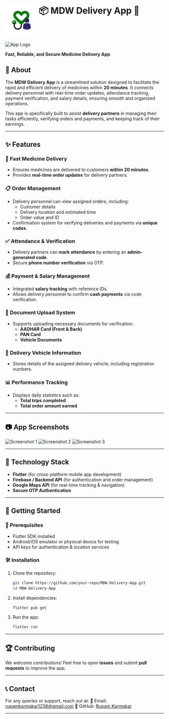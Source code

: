# <img src="https://github.com/hackeR200364/mdw_delivery_app/blob/main/assets/app_icon.png?raw=true" alt="App Logo" width="100" height="100" style="border-radius: 10px;" align="top"> 📦 MDW Delivery App 🚀



![App Logo](assets/logo.png)

**Fast, Reliable, and Secure Medicine Delivery App**

## 📖 About
The **MDW Delivery App** is a streamlined solution designed to facilitate the rapid and efficient delivery of medicines within **20 minutes**. It connects delivery personnel with real-time order updates, attendance tracking, payment verification, and salary details, ensuring smooth and organized operations.

This app is specifically built to assist **delivery partners** in managing their tasks efficiently, verifying orders and payments, and keeping track of their earnings.

---

## ✨ Features

### 🚀 **Fast Medicine Delivery**
- Ensures medicines are delivered to customers **within 20 minutes**.
- Provides **real-time order updates** for delivery partners.

### 📋 **Order Management**
- Delivery personnel can view assigned orders, including:
  - Customer details
  - Delivery location and estimated time
  - Order value and ID
- Confirmation system for verifying deliveries and payments via **unique codes**.

### ✅ **Attendance & Verification**
- Delivery partners can **mark attendance** by entering an **admin-generated code**.
- Secure **phone number verification** via OTP.

### 💰 **Payment & Salary Management**
- Integrated **salary tracking** with reference IDs.
- Allows delivery personnel to confirm **cash payments** via code verification.

### 📑 **Document Upload System**
- Supports uploading necessary documents for verification:
  - **AADHAR Card (Front & Back)**
  - **PAN Card**
  - **Vehicle Documents**

### 🛵 **Delivery Vehicle Information**
- Stores details of the assigned delivery vehicle, including registration numbers.

### 📊 **Performance Tracking**
- Displays daily statistics such as:
  - **Total trips completed**
  - **Total order amount earned**

---

## 📷 App Screenshots

![Screenshot 1](assets/screenshot1.png)
![Screenshot 2](assets/screenshot2.png)
![Screenshot 3](assets/screenshot3.png)

---

## 🔧 **Technology Stack**
- **Flutter** (for cross-platform mobile app development)
- **Firebase / Backend API** (for authentication and order management)
- **Google Maps API** (for real-time tracking & navigation)
- **Secure OTP Authentication**

---

## 🚀 Getting Started

### 📌 Prerequisites
- Flutter SDK installed
- Android/iOS emulator or physical device for testing
- API keys for authentication & location services

### 🛠️ Installation
1. Clone the repository:
   ```bash
   git clone https://github.com/your-repo/MDW-Delivery-App.git
   cd MDW-Delivery-App
   ```
2. Install dependencies:
   ```bash
   flutter pub get
   ```
3. Run the app:
   ```bash
   flutter run
   ```

---

## 🏆 **Contributing**
We welcome contributions! Feel free to open **issues** and submit **pull requests** to improve the app.

---

## 📞 Contact
For any queries or support, reach out at:
📧 Email: rupamkarmakar1238@gmail.com
🔗 GitHub: [Rupam Karmakar](https://github.com/hackeR200364)

---
